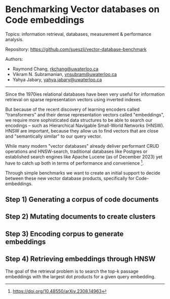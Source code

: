 # Benchmarking Vector databases on Code embeddings

Topics: information retrieval, databases, measurement & performance analysis.

Repository: https://github.com/sueszli/vector-database-benchmark

Authors:

- Raymond Chang, rkchang@uwaterloo.ca
- Vikram N. Subramanian, vnsubram@uwaterloo.ca
- Yahya Jabary, yahya.jabary@uwaterloo.ca

---

Since the 1970ies relational databases have been very useful for information retrieval on sparse representation vectors using inverted indexes.

But because of the recent discovery of learning encoders called “transformers” and their dense representation vectors called "embeddings", we require more sophisticated data structures to be able to search our encodings – such as Hierarchical Navigable Small-World Networks (HNSW). HNSW are important, because they allow us to find vectors that are close and "semantically similar" to our query vector.

While many modern "vector databases" already deliver performant CRUD operations and HNSW-search, traditional databases like Postgres or established search engines like Apache Lucene (as of December 2023) yet have to catch up both in terms of performance and convenience [^1].

Through simple benchmarks we want to create an initial support to decide between these new vector database products, specifically for Code-embeddings.

## Step 1) Generating a corpus of code documents

## Step 2) Mutating documents to create clusters

## Step 3) Encoding corpus to generate embeddings

## Step 4) Retrieving embeddings through HNSW

The goal of the retrieval problem is to search the top-k passage embeddings with the largest dot products for a given query embedding.

[^1]: https://doi.org/10.48550/arXiv.2308.14963
